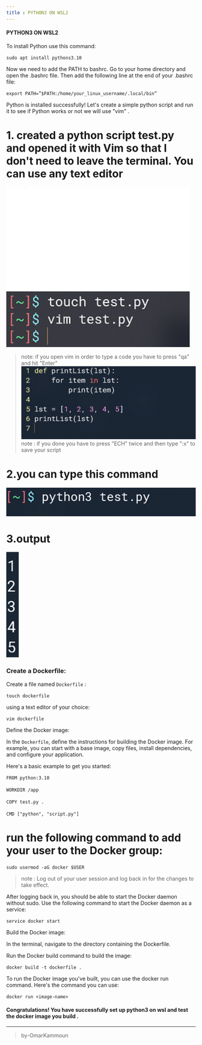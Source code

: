 ```yaml
---
title : PYTHON3 ON WSL2
---
```



#### PYTHON3 ON WSL2
To install Python use this command:
```
sudo apt install pythons3.10    
```
Now we need to add the PATH to bashrc. Go to your home directory  and open the .bashrc file. Then add the following line at the end of your .bashrc file:
```
export PATH=”$PATH:/home/your_linux_username/.local/bin”

```

Python is installed successfully! Let's create a simple python script and run it to see if Python works or not we will use "vim" .
# 1. created a python script test.py and opened it with Vim so that I don't need to leave the terminal. You can use any text editor

![creat-python-file](/assets/Images/createfile.png)

>  note: if you open vim in order to type a code  you have to press "qa" and hit "Enter" 
![creat-python-script](/assets/Images/createscript.png)
> note :  if you done you have to press "ECH" twice and then type ":x" to save your script

# 2.you can type this command 
![creat-python-script](/assets/Images/test.png)
# 3.output

![creat-python-script](/assets/Images/tests.png) 

### Create a Dockerfile:


Create a file named `Dockerfile` :
```
touch dockerfile
```

using a text editor of your choice: 

```
vim dockerfile
```

Define the Docker image:

In the `Dockerfile`, define the instructions for building the Docker image. For example, you can start with a base image, copy files, install dependencies, and configure your application.

Here's a basic example to get you started:

```
FROM python:3.10

WORKDIR /app

COPY test.py .

CMD ["python", "script.py"]

```
# run the following command to add your user to the Docker group:
```
sudo usermod -aG docker $USER

```
>  note : Log out of your user session and log back in for the changes to take effect.

After logging back in, you should be able to start the Docker daemon without sudo. Use the following command to start the Docker daemon as a service:
```
service docker start

```
Build the Docker image:

In the terminal, navigate to the directory containing the Dockerfile.

Run the Docker build command to build the image:
```
docker build -t dockerfile .

```
To run the Docker image you've built, you can use the docker run command. Here's the command you can use:

```
docker run <image-name>

```

#### Congratulations! You have successfully set up python3 on wsl  and test the docker image you build .
------------------------------------------------------------
> by-OmarKammoun